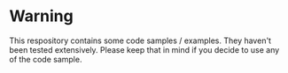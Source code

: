 # Warning
  This respository contains some code samples / examples. They haven't been tested extensively. Please keep that in mind if you decide to use any of the code sample.
  
